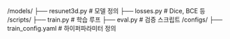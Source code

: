 /models/
├── resunet3d.py           # 모델 정의
├── losses.py              # Dice, BCE 등
/scripts/
├── train.py               # 학습 루프
├── eval.py                # 검증 스크립트
/configs/
├── train_config.yaml      # 하이퍼파라미터 정의
